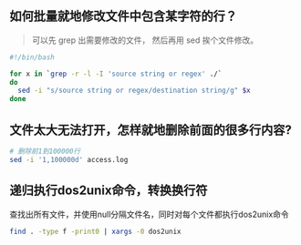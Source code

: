 如何批量就地修改文件中包含某字符的行？
-------------------------------------

> 可以先 grep 出需要修改的文件， 然后再用 sed 挨个文件修改。

```bash
#!/bin/bash

for x in `grep -r -l -I 'source string or regex' ./`
do
  sed -i "s/source string or regex/destination string/g" $x
done
```


文件太大无法打开，怎样就地删除前面的很多行内容?
-----------------------------------------------
```bash
# 删除前1到100000行
sed -i '1,100000d' access.log
```


递归执行dos2unix命令，转换换行符
--------------------------------
查找出所有文件，并使用null分隔文件名，同时对每个文件都执行dos2unix命令
``` bash
find . -type f -print0 | xargs -0 dos2unix
```
